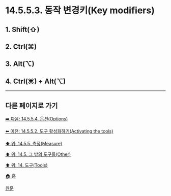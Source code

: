 # 14.5.5.3. 동작 변경키(Key modifiers)

<a id="14-05-05-02-s1"></a>

## 1. Shift(⇧)

<a id="14-05-05-02-s2"></a>

## 2. Ctrl(⌘)

<a id="14-05-05-02-s3"></a>

## 3. Alt(⌥)

<a id="14-05-05-02-s4"></a>

## 4. Ctrl(⌘) + Alt(⌥)


***

## 다른 페이지로 가기

[➡️ 다음: 14.5.5.4. 옵션(Options)](./14-05-05-04-options.md)

[⬅️ 이전: 14.5.5.2. 도구 활성화하기(Activating the tools)](./14-05-05-02-activating_the_tool.md)

[⬆️ 위: 14.5.5. 측정(Measure)](./14-05-05-00-measure.md)

[⬆️ 위: 14.5. 그 밖의 도구들(Other)](./14-05-00-other.md)

[⬆️ 위: 14. 도구(Tools)](./14-00-tools.md)

[🏠 홈](./00-home.md)

[원문](https://docs.gimp.org/2.10/ko/gimp-tool-measure.html#idm16882)